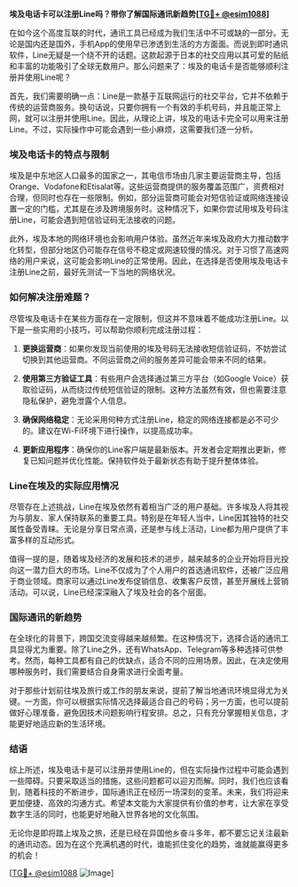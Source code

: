 **埃及电话卡可以注册Line吗？带你了解国际通讯新趋势[[TG💪+ @esim1088](https://t.me/s/esim1088)]**

在如今这个高度互联的时代，通讯工具已经成为我们生活中不可或缺的一部分。无论是国内还是国外，手机App的使用早已渗透到生活的方方面面。而说到即时通讯软件，Line无疑是一个绕不开的话题。这款起源于日本的社交应用以其可爱的贴纸和丰富的功能吸引了全球无数用户。那么问题来了：埃及的电话卡是否能够顺利注册并使用Line呢？

首先，我们需要明确一点：Line是一款基于互联网运行的社交平台，它并不依赖于传统的运营商服务。换句话说，只要你拥有一个有效的手机号码，并且能正常上网，就可以注册并使用Line。因此，从理论上讲，埃及的电话卡完全可以用来注册Line。不过，实际操作中可能会遇到一些小麻烦，这需要我们逐一分析。

### 埃及电话卡的特点与限制

埃及是中东地区人口最多的国家之一，其电信市场由几家主要运营商主导，包括Orange、Vodafone和Etisalat等。这些运营商提供的服务覆盖范围广，资费相对合理，但同时也存在一些限制。例如，部分运营商可能会对短信验证或网络连接设置一定的门槛，尤其是在涉及跨境服务时。这种情况下，如果你尝试用埃及号码注册Line，可能会遇到短信验证码无法接收的问题。

此外，埃及本地的网络环境也会影响用户体验。虽然近年来埃及政府大力推动数字化转型，但部分地区仍可能存在信号不稳定或网速较慢的情况。对于习惯了高速网络的用户来说，这可能会影响Line的正常使用。因此，在选择是否使用埃及电话卡注册Line之前，最好先测试一下当地的网络状况。

### 如何解决注册难题？

尽管埃及电话卡在某些方面存在一定限制，但这并不意味着不能成功注册Line。以下是一些实用的小技巧，可以帮助你顺利完成注册过程：

1. **更换运营商**：如果你发现当前使用的埃及号码无法接收短信验证码，不妨尝试切换到其他运营商。不同运营商之间的服务差异可能会带来不同的结果。
   
2. **使用第三方验证工具**：有些用户会选择通过第三方平台（如Google Voice）获取验证码，从而绕过传统短信验证的限制。这种方法虽然有效，但也需要注意隐私保护，避免泄露个人信息。

3. **确保网络稳定**：无论采用何种方式注册Line，稳定的网络连接都是必不可少的。建议在Wi-Fi环境下进行操作，以提高成功率。

4. **更新应用程序**：确保你的Line客户端是最新版本。开发者会定期推出更新，修复已知问题并优化性能。保持软件处于最新状态有助于提升整体体验。

### Line在埃及的实际应用情况

尽管存在上述挑战，Line在埃及依然有着相当广泛的用户基础。许多埃及人将其视为与朋友、家人保持联系的重要工具。特别是在年轻人当中，Line因其独特的社交属性备受青睐。无论是分享日常点滴，还是参与线上活动，Line都为用户提供了丰富多样的互动形式。

值得一提的是，随着埃及经济的发展和技术的进步，越来越多的企业开始将目光投向这一潜力巨大的市场。Line不仅成为了个人用户的首选通讯软件，还被广泛应用于商业领域。商家可以通过Line发布促销信息、收集客户反馈，甚至开展线上营销活动。可以说，Line已经深深融入了埃及社会的各个层面。

### 国际通讯的新趋势

在全球化的背景下，跨国交流变得越来越频繁。在这种情况下，选择合适的通讯工具显得尤为重要。除了Line之外，还有WhatsApp、Telegram等多种选择可供参考。然而，每种工具都有自己的优缺点，适合不同的应用场景。因此，在决定使用哪种服务时，我们需要结合自身需求进行全面考量。

对于那些计划前往埃及旅行或工作的朋友来说，提前了解当地通讯环境显得尤为关键。一方面，你可以根据实际情况选择最适合自己的号码；另一方面，也可以提前做好心理准备，避免因技术问题影响行程安排。总之，只有充分掌握相关信息，才能更好地适应新的生活环境。

### 结语

综上所述，埃及电话卡是可以注册并使用Line的，但在实际操作过程中可能会遇到一些障碍。只要采取适当的措施，这些问题都可以迎刃而解。同时，我们也应该看到，随着科技的不断进步，国际通讯正在经历一场深刻的变革。未来，我们将迎来更加便捷、高效的沟通方式。希望本文能为大家提供有价值的参考，让大家在享受数字生活的同时，也能更好地融入世界各地的文化氛围。

无论你是即将踏上埃及之旅，还是已经在异国他乡奋斗多年，都不要忘记关注最新的通讯动态。因为在这个充满机遇的时代，谁能抓住变化的趋势，谁就能赢得更多的机会！

[[TG💪+ @esim1088](https://t.me/s/esim1088) ![Image](https://i.postimg.cc/4NQfJmqS/Snipaste-2025-05-13-00-14-12.png)]